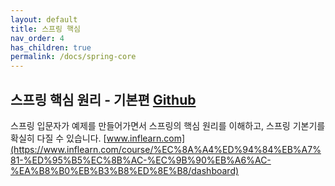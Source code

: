 ```yaml
---
layout: default
title: 스프링 핵심
nav_order: 4
has_children: true
permalink: /docs/spring-core
---
```



## 스프링 핵심 원리 - 기본편 [Github](https://github.com/jeongcode/spring-core)

스프링 입문자가 예제를 만들어가면서 스프링의 핵심 원리를 이해하고, 스프링 기본기를 확실히 다질 수 있습니다.
[www.inflearn.com](https://www.inflearn.com/course/%EC%8A%A4%ED%94%84%EB%A7%81-%ED%95%B5%EC%8B%AC-%EC%9B%90%EB%A6%AC-%EA%B8%B0%EB%B3%B8%ED%8E%B8/dashboard)
